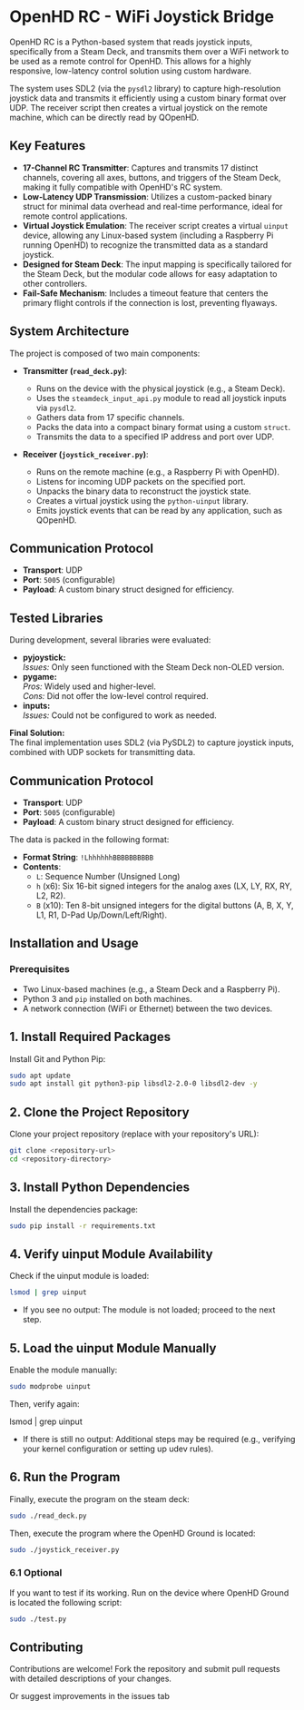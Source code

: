 # OpenHD RC - WiFi Joystick Bridge

OpenHD RC is a Python-based system that reads joystick inputs, specifically from a Steam Deck, and transmits them over a WiFi network to be used as a remote control for OpenHD. This allows for a highly responsive, low-latency control solution using custom hardware.

The system uses SDL2 (via the `pysdl2` library) to capture high-resolution joystick data and transmits it efficiently using a custom binary format over UDP. The receiver script then creates a virtual joystick on the remote machine, which can be directly read by QOpenHD.

## Key Features

- **17-Channel RC Transmitter**: Captures and transmits 17 distinct channels, covering all axes, buttons, and triggers of the Steam Deck, making it fully compatible with OpenHD's RC system.
- **Low-Latency UDP Transmission**: Utilizes a custom-packed binary struct for minimal data overhead and real-time performance, ideal for remote control applications.
- **Virtual Joystick Emulation**: The receiver script creates a virtual `uinput` device, allowing any Linux-based system (including a Raspberry Pi running OpenHD) to recognize the transmitted data as a standard joystick.
- **Designed for Steam Deck**: The input mapping is specifically tailored for the Steam Deck, but the modular code allows for easy adaptation to other controllers.
- **Fail-Safe Mechanism**: Includes a timeout feature that centers the primary flight controls if the connection is lost, preventing flyaways.

## System Architecture

The project is composed of two main components:

- **Transmitter (`read_deck.py`)**:
    - Runs on the device with the physical joystick (e.g., a Steam Deck).
    - Uses the `steamdeck_input_api.py` module to read all joystick inputs via `pysdl2`.
    - Gathers data from 17 specific channels.
    - Packs the data into a compact binary format using a custom `struct`.
    - Transmits the data to a specified IP address and port over UDP.

- **Receiver (`joystick_receiver.py`)**:
    - Runs on the remote machine (e.g., a Raspberry Pi with OpenHD).
    - Listens for incoming UDP packets on the specified port.
    - Unpacks the binary data to reconstruct the joystick state.
    - Creates a virtual joystick using the `python-uinput` library.
    - Emits joystick events that can be read by any application, such as QOpenHD.

## Communication Protocol

- **Transport**: UDP
- **Port**: `5005` (configurable)
- **Payload**: A custom binary struct designed for efficiency.

## Tested Libraries

During development, several libraries were evaluated:

- **pyjoystick:**  
  *Issues:* Only seen functioned with the Steam Deck non-OLED version.
- **pygame:**  
  *Pros:* Widely used and higher-level.  
  *Cons:* Did not offer the low-level control required.
- **inputs:**  
  *Issues:* Could not be configured to work as needed.

**Final Solution:**  
The final implementation uses SDL2 (via PySDL2) to capture joystick inputs, combined with UDP sockets for transmitting data.

## Communication Protocol

- **Transport**: UDP
- **Port**: `5005` (configurable)
- **Payload**: A custom binary struct designed for efficiency.

The data is packed in the following format:
- **Format String**: `!LhhhhhhBBBBBBBBBB`
- **Contents**:
    - `L`: Sequence Number (Unsigned Long)
    - `h` (x6): Six 16-bit signed integers for the analog axes (LX, LY, RX, RY, L2, R2).
    - `B` (x10): Ten 8-bit unsigned integers for the digital buttons (A, B, X, Y, L1, R1, D-Pad Up/Down/Left/Right).

## Installation and Usage

### Prerequisites

- Two Linux-based machines (e.g., a Steam Deck and a Raspberry Pi).
- Python 3 and `pip` installed on both machines.
- A network connection (WiFi or Ethernet) between the two devices.

## 1. Install Required Packages

Install Git and Python Pip:

```bash
sudo apt update
sudo apt install git python3-pip libsdl2-2.0-0 libsdl2-dev -y
```

## 2. Clone the Project Repository

Clone your project repository (replace <repository-url> with your repository's URL):

```bash
git clone <repository-url>
cd <repository-directory>
```

## 3. Install Python Dependencies

Install the dependencies package:

```bash
sudo pip install -r requirements.txt
```
 
## 4. Verify uinput Module Availability

Check if the uinput module is loaded:

```bash
lsmod | grep uinput
```

- If you see no output: The module is not loaded; proceed to the next step.

## 5. Load the uinput Module Manually

Enable the module manually:

```bash
sudo modprobe uinput
```

Then, verify again:

lsmod | grep uinput

- If there is still no output: Additional steps may be required (e.g., verifying your kernel configuration or setting up udev rules).

## 6. Run the Program

Finally, execute the program on the steam deck:

```bash
sudo ./read_deck.py
```

Then, execute the program where the OpenHD Ground is located:

```bash
sudo ./joystick_receiver.py
```

### 6.1 Optional

If you want to test if its working. Run on the device where OpenHD Ground is located the following script:

```bash
sudo ./test.py
```

## Contributing

Contributions are welcome! Fork the repository and submit pull requests with detailed descriptions of your changes.

Or suggest improvements in the issues tab

